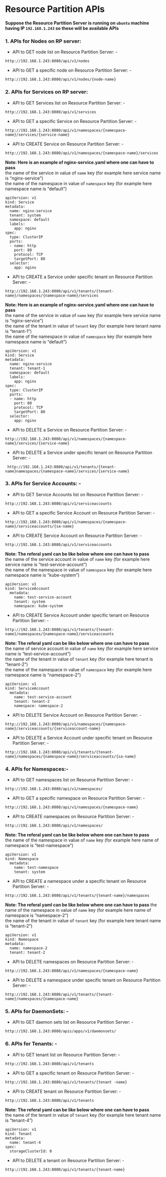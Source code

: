 # Resource Partition APIs

**Suppose the Resource Partition Server is running on `ubuntu` machine having IP `192.168.1.243` so these will be available APIs**

### 1. APIs for Nodes on RP server:

  *	API to GET node list on Resource Partition Server: -

````bigquery
http://192.168.1.243:8080/api/v1/nodes
````                 
  * API to GET a specific node on Resource Partition Server: -
````bigquery
http://192.168.1.243:8080/api/v1/nodes/{node-name}
````

### 2. APIs for Services on RP server:

  * API to GET Services list on Resource Partition Server: -
````bigquery
http://192.168.1.243:8080/api/v1/services
````
  * API to GET a specific Service on Resource Partition Server: -	
````bigquery
http://192.168.1.243:8080/api/v1/namespaces/{namespace-name}/services/{service-name}
````
  * API to CREATE Service on Resource Partition Server: -
````bigquery
http://192.168.1.243:8080/api/v1/namespaces/{namespace-name}/services
````
**Note: Here is an example of nginx-service.yaml where one can have to pass**\
 the name of the service in value of `name` key (for example here service name is “nginx-service”)\
 the name of the namespace in value of `namespace` key (for example here namespace name is “default”)
 
````bigquery
apiVersion: v1
kind: Service
metadata:
  name: nginx-service
  tenant: system
  namespace: default
  labels: 
    app: nginx
spec:
  type: ClusterIP
  ports:
  - name: http
    port: 80
    protocol: TCP
    targetPort: 80
  selector:
    app: nginx
````

  * API to CREATE  a Service under specific tenant on Resource Partition Server: -
````bigquery
http://192.168.1.243:8080/api/v1/tenants/{tenant-name}/namespaces/{namespace-name}/services
````
**Note: Here is an example of nginx-service.yaml where one can have to pass**\
the name of the service in value of `name` key (for example here service name is “nginx-service”)\
the name of the tenant in value of `tenant` key (for example here tenant name is “tenant-1”)\
the name of the namespace in value of `namespace` key (for example here namespace name is “default”)

````bigquery
apiVersion: v1
kind: Service
metadata:
  name: nginx-service
  tenant: tenant-1
  namespace: default
  labels: 
    app: nginx
spec:
  type: ClusterIP
  ports:
  - name: http
    port: 80
    protocol: TCP
    targetPort: 80
  selector:
    app: nginx
````
  * API to DELETE a Service  on Resource Partition Server: -
````bigquery
http://192.168.1.243:8080/api/v1/namespaces/{namespace-name}/services/{service-name}
````

  * API to DELETE a Service under specific tenant on Resource Partition Server: -  
````bigquey
 http://192.168.1.243:8080/api/v1/tenants/{tenant-name}namespaces/{namespace-name}/services/{service-name}
````
  
### 3. APIs for Service Accounts: -

  * API to GET Service Accounts list on Resource Partition Server: -	                   
```bigquery
http://192.168.1.243:8080/api/v1/serviceaccounts
````

  * API to GET a specific Service Account  on Resource Partition Server: -	      
````bigquery
http://192.168.1.243:8080/api/v1/namespaces/{namespace-name}/serviceaccounts/{sa-name}
````

  * API to CREATE Service Account  on Resource Partition Server: -	                   
````bigquery
http://192.168.1.243:8080/api/v1/serviceaccounts
````
**Note: The referal yaml can be like below where one can have to pass**\
the name of the service account in value of `name` key (for example here service name is “test-service-account”)\
the name of the namespace in value of `namespace` key (for example here namespace name is “kube-system”)

````bigquery
apiVersion: v1
kind: ServiceAccount
  metadata:
    name: test-service-account
    tenant: system
    namespace: kube-system
````

  * API to CREATE Service Account under specific tenant on Resource Partition Server: -	                   
````bigquery
http://192.168.1.243:8080/api/v1/tenants/{tenant-name}/namespaces/{namespace-name}/serviceaccounts
````
**Note: The referal yaml can be like below where one can have to pass**\
the name of service account in value of `name` key (for example here service name is “test-service-account”)\
the name of the tenant in value of `tenant` key (for example here tenant is “tenant-2”)\
the name of the namespace in value of `namespace` key (for example here namespace name is “namespace-2”)

````bigquery
apiVersion: v1
kind: ServiceAccount
  metadata:
    name: test-service-account
    tenant: tenant-2
    namespace: namespace-2
````

  * API to DELETE Service Account  on Resource Partition Server: -	                   
````bigquery
http://192.168.1.243:8080/api/v1/namespaces/{namespace-name}/serviceaccounts/{serviceaccount-name}
````

  * API to DELETE a Service Account under specific tenant on Resource Partition Server: -  
````bigquery
http://192.168.1.243:8080/api/v1/tenants/{tenant-name}/namespaces/{namespace-name}/serviceaccounts/{sa-name}
````

### 4. APIs for Namespaces:-

  * API to GET namespaces  list on Resource Partition Server: -
````bigquery
http://192.168.1.243:8080/api/v1/namespaces/ 
````

  * API to GET a specific namespace on Resource Partition Server: -
````bigquery
http://192.168.1.243:8080/api/v1/namespaces/{namespace-name}
````

  * API to CREATE namespaces on Resource Partition Server: -
````bigquery
http://192.168.1.243:8080/api/v1/namespaces/
````

**Note: The referal yaml can be like below where one can have to pass**\
the name of the namespace in value of `name` key (for example here name of namespace is “test-namespace”)

```bigquery
apiVersion: v1
kind: Namespace
  metadata:
    name: test-namespace
    tenant: system
````

  * API to CREATE a namespace under a specific tenant on Resource Partition Server: -
````bigquery
http://192.168.1.243:8080/api/v1/tenants/{tenant-name}/namespaces
````
**Note: The referal yaml can be like below where one can have to pass**
   the name of the namespace in value of `name` key (for example here name of namespace is “namespace-2”)\
   the name of the tenant in value of `tenant` key (for example here tenant name is “tenant-2”)

````bigquery
apiVersion: v1
kind: Namespace
metadata: 
  name: namespace-2
  tenant: tenant-2
````

  * API to DELETE namespaces on Resource Partition Server: -
````bigquery
http://192.168.1.243:8080/api/v1/namespaces/{namespace-name}
````

  * API to DELETE a namespace under specific tenant on Resource Partition Server: -	
````bigquery
http://192.168.1.243:8080/api/v1/tenants/{tenant-name}/namespaces/{namespace-name}
````

### 5. APIs for DaemonSets: -

  * API to GET daemon sets  list on Resource Partition Server: -
````bigquery
http://192.168.1.243:8080/apis/apps/v1/daemonsets/
````

### 6. APIs for Tenants: - 

  * API to GET tenant  list on Resource Partition Server: -
````bigquery 
http://192.168.1.243:8080/api/v1/tenants
````
  * API to GET a specific tenant on Resource Partition Server: -
````bigquery
http://192.168.1.243:8080/api/v1/tenants/{tenant -name}
````

  * API to CREATE tenant  on Resource Partition Server: -
````bigquery
http://192.168.1.243:8080/api/v1/tenants
````

**Note: The referal yaml can be like below where one can have to pass**\
the name of the tenant in value of `tenant` key (for example here tenant name is “tenant-4”)

````bigquery
apiVersion: v1
kind: Tenant
metadata:
  name: tenant-4
spec:
  storageClusterId: 0
````

  * API to DELETE a tenant on Resource Partition Server: -
````bigquery
http://192.168.1.243:8080/api/v1/tenants/{tenant-name}
````
